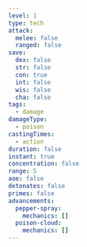 ```yaml
---
level: 1
type: tech
attack:
  melee: false
  ranged: false
save:
  dex: false
  str: false
  con: true
  int: false
  wis: false
  cha: false
tags:
  - damage
damageType:
  - poison
castingTimes:
  - action
duration: false
instant: true
concentration: false
range: 5
aoe: false
detonates: false
primes: false
advancements:
  pepper-spray:
    mechanics: []
  poison-cloud:
    mechanics: []
---
```

